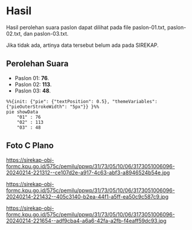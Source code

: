 # Hasil

Hasil perolehan suara paslon dapat dilihat pada file paslon-01.txt, paslon-02.txt, dan paslon-03.txt.

Jika tidak ada, artinya data tersebut belum ada pada SIREKAP.

## Perolehan Suara

 * Paslon 01: **76**.
 * Paslon 02: **113**.
 * Paslon 03: **48**.

```mermaid
%%{init: {"pie": {"textPosition": 0.5}, "themeVariables": {"pieOuterStrokeWidth": "5px"}} }%%
pie showData
    "01" : 76
    "02" : 113
    "03" : 48
```
## Foto C Plano

https://sirekap-obj-formc.kpu.go.id/575c/pemilu/ppwp/31/73/05/10/06/3173051006096-20240214-221312--ce107d2e-a917-4c63-abf3-a8946524b54e.jpg

https://sirekap-obj-formc.kpu.go.id/575c/pemilu/ppwp/31/73/05/10/06/3173051006096-20240214-221432--405c3140-b2ea-44f1-a5ff-ea50c9c587c9.jpg

https://sirekap-obj-formc.kpu.go.id/575c/pemilu/ppwp/31/73/05/10/06/3173051006096-20240214-221654--adf9cba4-a6a6-42fa-a2fb-f4eaff59dc93.jpg
